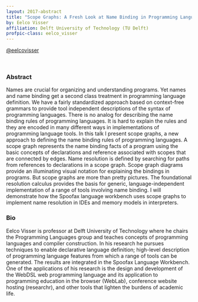 ```yaml
---
layout: 2017-abstract
title: "Scope Graphs: A Fresh Look at Name Binding in Programming Languages"
by: Eelco Visser
affiliation: Delft University of Technology (TU Delft)
profpic-class: eelco_visser
---
```


[@eelcovisser](https://twitter.com/eelcovisser)

<br/>

### Abstract

Names are crucial for organizing and understanding programs. Yet names and name binding get a second class treatment in programming language definition. We have a fairly standardized approach based on context-free grammars to provide tool independent descriptions of the syntax of programming languages. There is no analog for describing the name binding rules of programming languages. It is hard to explain the rules and they are encoded in many different ways in implementations of programming language tools. In this talk I present scope graphs, a new approach to defining the name binding rules of programming languages. A scope graph represents the name binding facts of a program using the basic concepts of declarations and reference associated with scopes that are connected by edges. Name resolution is defined by searching for paths from references to declarations in a scope graph. Scope graph diagrams provide an illuminating visual notation for explaining the bindings in programs. But scope graphs are more than pretty pictures. The foundational resolution calculus provides the basis for generic, language-independent implementation of a range of tools involving name binding. I will demonstrate how the Spoofax language workbench uses scope graphs to implement name resolution in IDEs and memory models in interpreters.

### Bio

Eelco Visser is professor at Delft University of Technology where he chairs the Programming Languages group and teaches concepts of programming languages and compiler construction. In his research he pursues techniques to enable declarative language definition; high-level description of programming language features from which a range of tools can be generated. The results are integrated in the Spoofax Language Workbench. One of the applications of his research is the design and development of the WebDSL web programming language and its application to programming education in the browser (WebLab), conference website hosting (researchr), and other tools that lighten the burdens of academic life.

